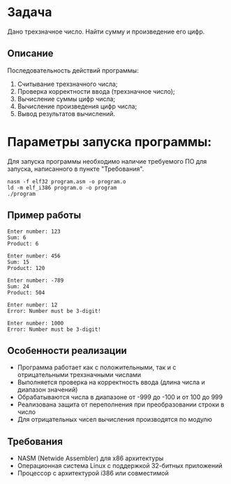 # Задача
Дано трехзначное число. Найти сумму и произведение его цифр.

## Описание
Последовательность действий программы:

1) Считывание трехзначного числа;
2) Проверка корректности ввода (трехзначное число);
3) Вычисление суммы цифр числа;
4) Вычисление произведения цифр числа;
5) Вывод результатов вычислений.

# Параметры запуска программы:
Для запуска программы необходимо наличие требуемого ПО для запуска, написанного в пункте "Требования".

```
nasm -f elf32 program.asm -o program.o
ld -m elf_i386 program.o -o program
./program
```

## Пример работы
```
Enter number: 123
Sum: 6
Product: 6
```

```
Enter number: 456
Sum: 15
Product: 120
```

```
Enter number: -789
Sum: 24
Product: 504
```

```
Enter number: 12
Error: Number must be 3-digit!
```

```
Enter number: 1000
Error: Number must be 3-digit!
```

## Особенности реализации
- Программа работает как с положительными, так и с отрицательными трехзначными числами
- Выполняется проверка на корректность ввода (длина числа и диапазон значений)
- Обрабатываются числа в диапазоне от -999 до -100 и от 100 до 999
- Реализована защита от переполнения при преобразовании строки в число
- Для отрицательных чисел вычисления производятся по модулю

## Требования
- NASM (Netwide Assembler) для x86 архитектуры
- Операционная система Linux с поддержкой 32-битных приложений
- Процессор с архитектурой i386 или совместимой